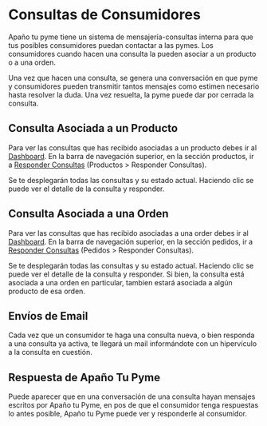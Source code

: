 # Consultas de Consumidores

Apaño tu pyme tiene un sistema de mensajería-consultas interna para que tus posibles consumidores puedan contactar a las pymes. Los consumidores cuando hacen una consulta la pueden asociar a un producto o a una orden.

Una vez que hacen una consulta, se genera una conversación en que pyme y consumidores pueden transmitir tantos mensajes como estimen necesario hasta resolver la duda. Una vez resuelta, la pyme puede dar por cerrada la consulta.

## Consulta Asociada a un Producto

Para ver las consultas que has recibido asociadas a un producto debes ir al [Dashboard](https://pyme.apanotupyme.cl/index.php?p=dashboard). En la barra de navegación superior, en la sección productos, ir a [Responder Consultas](https://pyme.apanotupyme.cl/index.php?p=ask_a_question) (Productos > Responder Consultas).

Se te desplegarán todas las consultas y su estado actual. Haciendo clic se puede ver el detalle de la consulta y responder.


## Consulta Asociada a una Orden

Para ver las consultas que has recibido asociadas a una order debes ir al [Dashboard](https://pyme.apanotupyme.cl/index.php?p=dashboard). En la barra de navegación superior, en la sección pedidos, ir a [Responder Consultas](https://pyme.apanotupyme.cl/index.php?p=ask_a_question_order) (Pedidos > Responder Consultas).

Se te desplegarán todas las consultas y su estado actual. Haciendo clic se puede ver el detalle de la consulta y responder. Si bien, la consulta está asociada a una orden en particular, tambien estará asociada a algún producto de esa orden.


## Envíos de Email

Cada vez que un consumidor te haga una consulta nueva, o bien responda a una consulta ya activa, te llegará un mail informándote con un hipervículo a la consulta en cuestión.

## Respuesta de Apaño Tu Pyme

Puede aparecer que en una conversación de una consulta hayan mensajes escritos por Apaño tu Pyme, en pos de que el consumidor tenga respuestas lo antes posible, Apaño tu Pyme puede ver y responderle al consumidor.